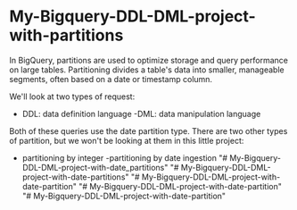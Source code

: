 # My-Bigquery-DDL-DML-project-with-partitions
In BigQuery, partitions are used to optimize storage and query performance on large tables. Partitioning divides a table's data into smaller, manageable segments, often based on a date or timestamp column.

We'll look at two types of request:
- DDL: data definition language
-DML: data manipulation language

Both of these queries use the date partition type. There are two other types of partition, but we won't be looking at them in this little project:
- partitioning by integer
-partitioning by date ingestion
"# My-Bigquery-DDL-DML-project-with-date_partitions" 
"# My-Bigquery-DDL-DML-project-with-date-partitions" 
"# My-Bigquery-DDL-DML-project-with-date-partition" 
"# My-Bigquery-DDL-DML-project-with-date-partition" 
"# My-Bigquery-DDL-DML-project-with-date-partition" 
